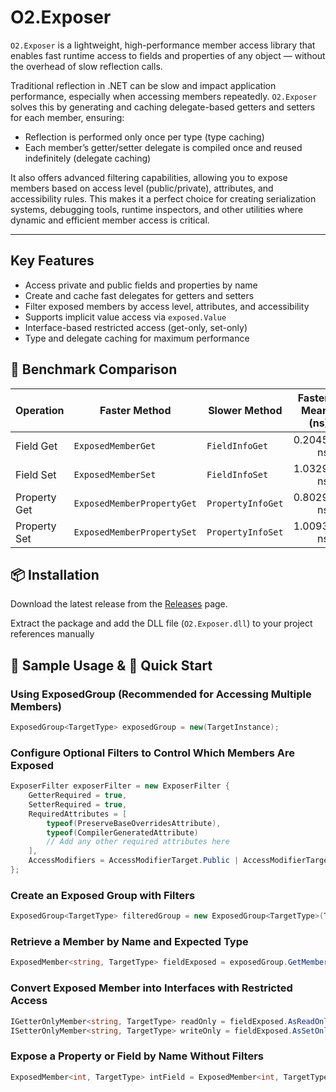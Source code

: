 # O2.Exposer

`O2.Exposer` is a lightweight, high-performance member access library that enables fast runtime access to fields and properties of any object — without the overhead of slow reflection calls.

Traditional reflection in .NET can be slow and impact application performance, especially when accessing members repeatedly. `O2.Exposer` solves this by generating and caching delegate-based getters and setters for each member, ensuring:

- Reflection is performed only once per type (type caching)
- Each member’s getter/setter delegate is compiled once and reused indefinitely (delegate caching)

It also offers advanced filtering capabilities, allowing you to expose members based on access level (public/private), attributes, and accessibility rules. This makes it a perfect choice for creating serialization systems, debugging tools, runtime inspectors, and other utilities where dynamic and efficient member access is critical.

---

## Key Features

- Access private and public fields and properties by name
- Create and cache fast delegates for getters and setters
- Filter exposed members by access level, attributes, and accessibility
- Supports implicit value access via `exposed.Value`
- Interface-based restricted access (get-only, set-only)
- Type and delegate caching for maximum performance

## 🔢 Benchmark Comparison

| Operation    | Faster Method              | Slower Method     | Faster Mean (ns) | Slower Mean (ns) |    × Faster |   Performance Gain |
| ------------ | -------------------------- | ----------------- | ---------------: | ---------------: | ----------: | -----------------: |
| Field Get    | `ExposedMemberGet`         | `FieldInfoGet`    |        0.2045 ns |        2.3544 ns | **\~11.5×** | **\~1051% faster** |
| Field Set    | `ExposedMemberSet`         | `FieldInfoSet`    |        1.0329 ns |        5.2493 ns |  **\~5.1×** |  **\~408% faster** |
| Property Get | `ExposedMemberPropertyGet` | `PropertyInfoGet` |        0.8029 ns |        6.7075 ns |  **\~8.4×** |  **\~736% faster** |
| Property Set | `ExposedMemberPropertySet` | `PropertyInfoSet` |        1.0093 ns |        9.9785 ns |  **\~9.9×** |  **\~889% faster** |


## 📦 Installation

Download the latest release from the [Releases](https://github.com/OxygenButBeta/O2.Exposer/releases) page.

Extract the package and add the DLL file (`O2.Exposer.dll`) to your project references manually

## 📌 Sample Usage & 🚀 Quick Start

### Using ExposedGroup<T> (Recommended for Accessing Multiple Members)

```csharp
ExposedGroup<TargetType> exposedGroup = new(TargetInstance);
```
### Configure Optional Filters to Control Which Members Are Exposed
```csharp
ExposerFilter exposerFilter = new ExposerFilter {
    GetterRequired = true,
    SetterRequired = true,
    RequiredAttributes = [
        typeof(PreserveBaseOverridesAttribute),
        typeof(CompilerGeneratedAttribute)
        // Add any other required attributes here
    ],
    AccessModifiers = AccessModifierTarget.Public | AccessModifierTarget.Protected | AccessModifierTarget.Internal
};
```
### Create an Exposed Group with Filters
```csharp
ExposedGroup<TargetType> filteredGroup = new ExposedGroup<TargetType>(TargetInstance, exposerFilter);
```
### Retrieve a Member by Name and Expected Type
```csharp
ExposedMember<string, TargetType> fieldExposed = exposedGroup.GetMember<string>("fieldName");
```
### Convert Exposed Member into Interfaces with Restricted Access
```csharp
IGetterOnlyMember<string, TargetType> readOnly = fieldExposed.AsReadOnly();
ISetterOnlyMember<string, TargetType> writeOnly = fieldExposed.AsSetOnly();
```
### Expose a Property or Field by Name Without Filters
```csharp
ExposedMember<int, TargetType> intField = ExposedMember<int, TargetType>.Expose("GetIntField", TargetInstance);
```
